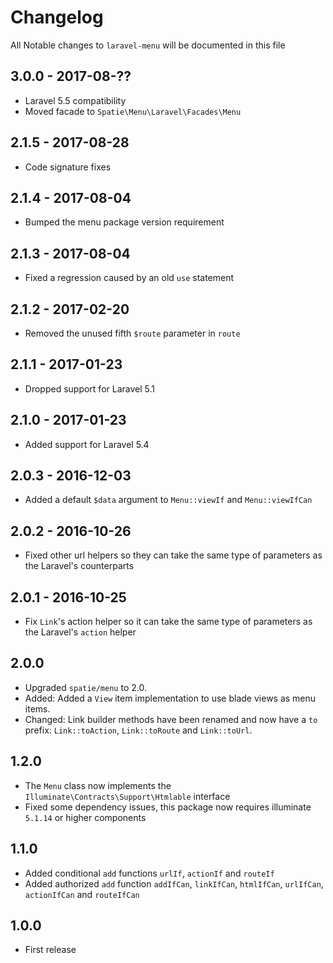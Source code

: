 # Changelog

All Notable changes to `laravel-menu` will be documented in this file

## 3.0.0 - 2017-08-??
- Laravel 5.5 compatibility
- Moved facade to `Spatie\Menu\Laravel\Facades\Menu`

## 2.1.5 - 2017-08-28
- Code signature fixes

## 2.1.4 - 2017-08-04
- Bumped the menu package version requirement

## 2.1.3 - 2017-08-04
- Fixed a regression caused by an old `use` statement

## 2.1.2 - 2017-02-20
- Removed the unused fifth `$route` parameter in `route`

## 2.1.1 - 2017-01-23
- Dropped support for Laravel 5.1

## 2.1.0 - 2017-01-23
- Added support for Laravel 5.4

## 2.0.3 - 2016-12-03
- Added a default `$data` argument to `Menu::viewIf` and `Menu::viewIfCan`

## 2.0.2 - 2016-10-26
- Fixed other url helpers so they can take the same type of parameters as the Laravel's counterparts

## 2.0.1 - 2016-10-25
- Fix `Link`'s action helper so it can take the same type of parameters as the Laravel's `action` helper

## 2.0.0
- Upgraded `spatie/menu` to 2.0.
- Added: Added a `View` item implementation to use blade views as menu items.
- Changed: Link builder methods have been renamed and now have a `to` prefix: `Link::toAction`, `Link::toRoute` and `Link::toUrl`.

## 1.2.0
- The `Menu` class now implements the `Illuminate\Contracts\Support\Htmlable` interface
- Fixed some dependency issues, this package now requires illuminate `5.1.14` or higher components

## 1.1.0
- Added conditional `add` functions `urlIf`, `actionIf` and `routeIf`
- Added authorized `add` function `addIfCan`, `linkIfCan`, `htmlIfCan`, `urlIfCan`, `actionIfCan` and `routeIfCan`

## 1.0.0
- First release

